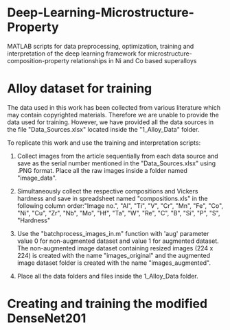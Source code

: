 # Deep-Learning-Microstructure-Property
MATLAB scripts for data preprocessing, optimization, training and interpretation of the deep learning framework for microstructure-composition-property relationships in Ni and Co based superalloys 

# Alloy dataset for training
The data used in this work has been collected from various literature which may contain copyrighted materials. Therefore we are unable to provide the data used for training. However, we have provided all the data sources in the file "Data_Sources.xlsx" located inside the "1_Alloy_Data" folder.

To replicate this work and use the training and interpretation scripts:

1. Collect images from the article sequentially from each data source and save as the serial number mentioned in the "Data_Sources.xlsx" using .PNG format. Place all the raw images inside a folder named "image_data".

2. Simultaneously collect the respective compositions and Vickers hardness and save in spreadsheet named "compositions.xls" in the following column order:"Image no.", "Al", "Ti", "V", "Cr", "Mn", "Fe", "Co", "Ni", "Cu", "Zr", "Nb", "Mo", "Hf", "Ta", "W", "Re", "C", "B", "Si", "P", "S", "Hardness"

3. Use the "batchprocess_images_in.m" function with 'aug' parameter value 0 for non-augmented dataset and value 1 for augmented dataset. The non-augmented image dataset containing resized images (224 x 224) is created with the name "images_original" and the augmented image dataset folder is created with the name "images_augmented".

4. Place all the data folders and files inside the 1_Alloy_Data folder.

# Creating and training the modified DenseNet201 


